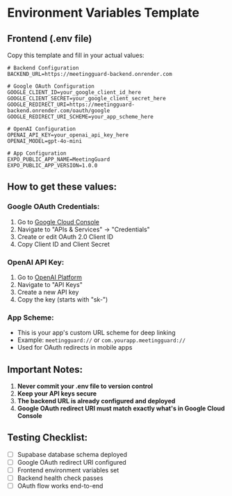 # Environment Variables Template

## Frontend (.env file)

Copy this template and fill in your actual values:

```env
# Backend Configuration
BACKEND_URL=https://meetingguard-backend.onrender.com

# Google OAuth Configuration
GOOGLE_CLIENT_ID=your_google_client_id_here
GOOGLE_CLIENT_SECRET=your_google_client_secret_here
GOOGLE_REDIRECT_URI=https://meetingguard-backend.onrender.com/oauth/google
GOOGLE_REDIRECT_URI_SCHEME=your_app_scheme_here

# OpenAI Configuration
OPENAI_API_KEY=your_openai_api_key_here
OPENAI_MODEL=gpt-4o-mini

# App Configuration
EXPO_PUBLIC_APP_NAME=MeetingGuard
EXPO_PUBLIC_APP_VERSION=1.0.0
```

## How to get these values:

### Google OAuth Credentials:
1. Go to [Google Cloud Console](https://console.cloud.google.com/)
2. Navigate to "APIs & Services" → "Credentials"
3. Create or edit OAuth 2.0 Client ID
4. Copy Client ID and Client Secret

### OpenAI API Key:
1. Go to [OpenAI Platform](https://platform.openai.com/)
2. Navigate to "API Keys"
3. Create a new API key
4. Copy the key (starts with "sk-")

### App Scheme:
- This is your app's custom URL scheme for deep linking
- Example: `meetingguard://` or `com.yourapp.meetingguard://`
- Used for OAuth redirects in mobile apps

## Important Notes:

1. **Never commit your .env file to version control**
2. **Keep your API keys secure**
3. **The backend URL is already configured and deployed**
4. **Google OAuth redirect URI must match exactly what's in Google Cloud Console**

## Testing Checklist:

- [ ] Supabase database schema deployed
- [ ] Google OAuth redirect URI configured
- [ ] Frontend environment variables set
- [ ] Backend health check passes
- [ ] OAuth flow works end-to-end
